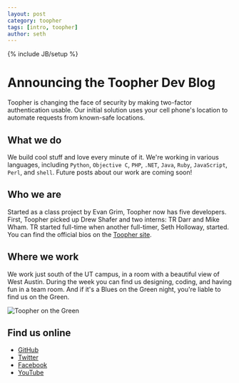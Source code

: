 ```yaml
---
layout: post
category: toopher
tags: [intro, toopher]
author: seth
---
```

{% include JB/setup %}

# Announcing the Toopher Dev Blog

Toopher is changing the face of security by making two-factor authentication usable. Our initial solution uses your cell phone's location to automate requests from known-safe locations.

## What we do

We build cool stuff and love every minute of it.  We're working in various languages, including `Python`, `Objective C`, `PHP`, `.NET`, `Java`, `Ruby`, `JavaScript`, `Perl`, and `shell`. Future posts about our work are coming soon!

## Who we are

Started as a class project by Evan Grim, Toopher now has five developers. First, Toopher picked up Drew Shafer and two interns: TR Darr and Mike Wham. TR started full-time when another full-timer, Seth Holloway, started. You can find the official bios on the [Toopher site](https://www.toopher.com/).  

## Where we work

We work just south of the UT campus, in a room with a beautiful view of
West Austin. During the week you can find us designing, coding, and
having fun in a team room. And if it's a Blues on the Green night,
you're liable to find us on the Green.

![Toopher on the Green](https://fbcdn-sphotos-h-a.akamaihd.net/hphotos-ak-prn1/1015079_451704784926262_383600001_o.jpg)

## Find us online
  - [GitHub](https://www.github.com/toopher/)
  - [Twitter](https://twitter.com/toopher)
  - [Facebook](https://www.facebook.com/toopherinc)
  - [YouTube](http://www.youtube.com/results?search_query=toopher)

